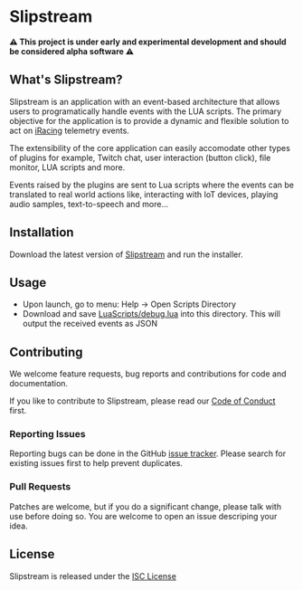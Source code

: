 ﻿# Slipstream

**⚠ This project is under early and experimental development and should be considered alpha
software ⚠**

## What's Slipstream?

Slipstream is an application with an event-based architecture that allows 
users to programatically handle events with the LUA scripts. The primary
objective for the application is to provide a dynamic and flexible solution
to act on [iRacing](http://www.iracing.com) telemetry events.

The extensibility of the core application can easily accomodate other types
of plugins for example, Twitch chat, user interaction (button click), file monitor,
LUA scripts and more.

Events raised by the plugins are sent to Lua scripts where the events can be translated
to real world actions like, interacting with IoT devices, playing audio samples,
text-to-speech and more...


## Installation

Download the latest version of
[Slipstream](https://github.com/dennis/slipstream/releases/download/v0.3.0/slipstream-v0.3.0.msi)
and run the installer.

## Usage

 - Upon launch, go to menu: Help -> Open Scripts Directory
 - Download and save [LuaScripts/debug.lua](LuaScripts/debug.lua) into this
   directory. This will output the received events as JSON

## Contributing

We welcome feature requests, bug reports and contributions for code and
documentation.

If you like to contribute to Slipstream, please read our [Code of
Conduct](CODE_OF_CONDUCT.md) first.

### Reporting Issues

Reporting bugs can be done in the GitHub [issue
tracker](https://github.com/dennis/slipstream/issues). Please search for
existing issues first to help prevent duplicates.

### Pull Requests

Patches are welcome, but if you do a significant change, please talk with use
before doing so. You are welcome to open an issue descriping your idea.

## License

Slipstream is released under the [ISC License](LICENSE)
